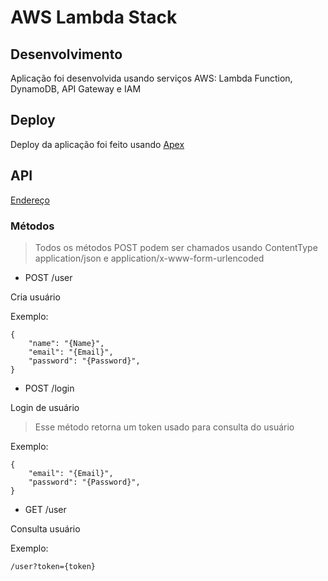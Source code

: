 # AWS Lambda Stack

## Desenvolvimento

Aplicação foi desenvolvida usando serviços AWS: Lambda Function, DynamoDB, API Gateway e IAM

## Deploy

Deploy da aplicação foi feito usando [Apex](http://apex.run/)

## API

[Endereço](https://d67fl7msok.execute-api.us-west-2.amazonaws.com/prod/)

### Métodos

> Todos os métodos POST podem ser chamados usando ContentType application/json e application/x-www-form-urlencoded

* POST /user

Cria usuário

Exemplo:

```
{
    "name": "{Name}",
    "email": "{Email}",
    "password": "{Password}",
}
```

* POST /login

Login de usuário
> Esse método retorna um token usado para consulta do usuário

Exemplo:

```
{
    "email": "{Email}",
    "password": "{Password}",
}
```

* GET /user

Consulta usuário

Exemplo:

```
/user?token={token}
```
